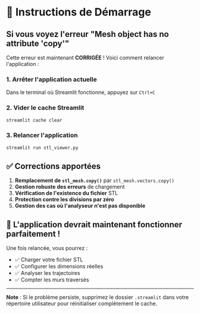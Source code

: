 # 🔧 Instructions de Démarrage

## Si vous voyez l'erreur "Mesh object has no attribute 'copy'"

Cette erreur est maintenant **CORRIGÉE** ! Voici comment relancer l'application :

### 1. Arrêter l'application actuelle
Dans le terminal où Streamlit fonctionne, appuyez sur `Ctrl+C`

### 2. Vider le cache Streamlit
```bash
streamlit cache clear
```

### 3. Relancer l'application
```bash
streamlit run stl_viewer.py
```

## ✅ Corrections apportées

1. **Remplacement de `stl_mesh.copy()`** par `stl_mesh.vectors.copy()`
2. **Gestion robuste des erreurs** de chargement
3. **Vérification de l'existence du fichier** STL
4. **Protection contre les divisions par zéro**
5. **Gestion des cas où l'analyseur n'est pas disponible**

## 🚀 L'application devrait maintenant fonctionner parfaitement !

Une fois relancée, vous pourrez :
- ✅ Charger votre fichier STL
- ✅ Configurer les dimensions réelles
- ✅ Analyser les trajectoires
- ✅ Compter les murs traversés

---

**Note** : Si le problème persiste, supprimez le dossier `.streamlit` dans votre répertoire utilisateur pour réinitialiser complètement le cache.
